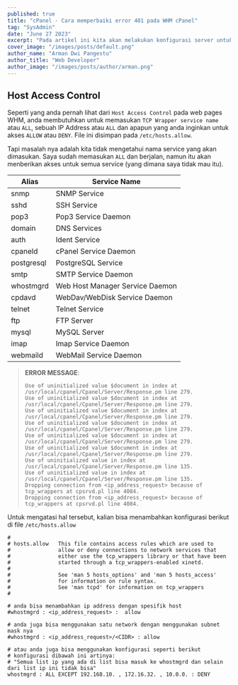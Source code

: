 ```yaml
---
published: true
title: "cPanel - Cara memperbaiki error 401 pada WHM cPanel"
tag: "SysAdmin"
date: "June 27 2023"
excerpt: "Pada artikel ini kita akan melakukan konfigurasi server untuk mengatasi error 401 ketika mengakses WHM cPanel"
cover_image: "/images/posts/default.png"
author_name: "Arman Dwi Pangestu"
author_title: "Web Developer"
author_image: "/images/posts/author/arman.png"
---
```


## Host Access Control

Seperti yang anda pernah lihat dari `Host Access Control` pada web pages WHM, anda membutuhkan untuk memasukan `TCP Wrapper service name` atau `ALL`, sebuah IP Address atau `ALL` dan
apapun yang anda inginkan untuk akses `ALLOW` atau `DENY`. File ini disimpan pada `/etc/hosts.allow`.

Tapi masalah nya adalah kita tidak mengetahui nama service yang akan dimasukan. Saya sudah memasukan `ALL` dan berjalan,
namun itu akan menberikan akses untuk semua service (yang dimana saya tidak mau itu).

| Alias      | Service Name                    |
| ---------- | ------------------------------- |
| snmp       | SNMP Service                    |
| sshd       | SSH Service                     |
| pop3       | Pop3 Service Daemon             |
| domain     | DNS Services                    |
| auth       | Ident Service                   |
| cpaneld    | cPanel Service Daemon           |
| postgresql | PostgreSQL Service              |
| smtp       | SMTP Service Daemon             |
| whostmgrd  | Web Host Manager Service Daemon |
| cpdavd     | WebDav/WebDisk Service Daemon   |
| telnet     | Telnet Service                  |
| ftp        | FTP Server                      |
| mysql      | MySQL Server                    |
| imap       | Imap Service Daemon             |
| webmaild   | WebMail Service Daemon          |

> **ERROR MESSAGE**:
>
> ```
> Use of uninitialized value $document in index at /usr/local/cpanel/Cpanel/Server/Response.pm line 279.
> Use of uninitialized value $document in index at /usr/local/cpanel/Cpanel/Server/Response.pm line 279.
> Use of uninitialized value $document in index at /usr/local/cpanel/Cpanel/Server/Response.pm line 279.
> Use of uninitialized value $document in index at /usr/local/cpanel/Cpanel/Server/Response.pm line 279.
> Use of uninitialized value $document in index at /usr/local/cpanel/Cpanel/Server/Response.pm line 279.
> Use of uninitialized value $document in index at /usr/local/cpanel/Cpanel/Server/Response.pm line 279.
> Use of uninitialized value in index at /usr/local/cpanel/Cpanel/Server/Response.pm line 135.
> Use of uninitialized value in index at /usr/local/cpanel/Cpanel/Server/Response.pm line 135.
> Dropping connection from <ip_address_request> because of tcp_wrappers at cpsrvd.pl line 4084.
> Dropping connection from <ip_address_request> because of tcp_wrappers at cpsrvd.pl line 4084.
> ```

Untuk mengatasi hal tersebut, kalian bisa menambahkan konfigurasi berikut di file `/etc/hosts.allow`

```
#
# hosts.allow   This file contains access rules which are used to
#               allow or deny connections to network services that
#               either use the tcp_wrappers library or that have been
#               started through a tcp_wrappers-enabled xinetd.
#
#               See 'man 5 hosts_options' and 'man 5 hosts_access'
#               for information on rule syntax.
#               See 'man tcpd' for information on tcp_wrappers
#

# anda bisa menambahkan ip address dengan spesifik host
#whostmgrd : <ip_address_request> :  allow

# anda juga bisa menggunakan satu network dengan menggunakan subnet mask nya
#whostmgrd : <ip_address_request>/<CIDR> : allow

# atau anda juga bisa menggunakan konfigurasi seperti berikut
# konfigurasi dibawah ini artinya:
# "Semua list ip yang ada di list bisa masuk ke whostmgrd dan selain dari list ip ini tidak bisa"
whostmgrd : ALL EXCEPT 192.168.10. , 172.16.32. , 10.0.0. : DENY
```
